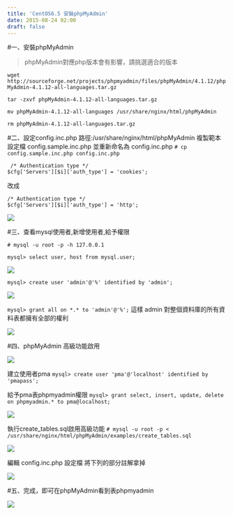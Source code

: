 ```yaml
---
title: 'CentOS6.5 安裝phpMyAdmin'
date: 2015-08-24 02:00
draft: false
---
```

#一、安裝phpMyAdmin
>phpMyAdmin對應php版本會有影響，請挑選適合的版本

`wget http://sourceforge.net/projects/phpmyadmin/files/phpMyAdmin/4.1.12/phpMyAdmin-4.1.12-all-languages.tar.gz`

`tar -zxvf phpMyAdmin-4.1.12-all-languages.tar.gz`

`mv phpMyAdmin-4.1.12-all-languages /usr/share/nginx/html/phpMyAdmin`

`rm phpMyAdmin-4.1.12-all-languages.tar.gz`

#二、設定config.inc.php
路徑:/usr/share/nginx/html/phpMyAdmin
複製範本設定檔 config.sample.inc.php 並重新命名為 config.inc.php
`# cp config.sample.inc.php config.inc.php`

```
 /* Authentication type */
$cfg['Servers'][$i]['auth_type'] = 'cookies';
```
改成
```
/* Authentication type */
$cfg['Servers'][$i]['auth_type'] = 'http';
```

<img desc="" src="//imagehosting.rickyfun.net/201508/A01-01.png">

#三、查看mysql使用者,新增使用者,給予權限

`# mysql -u root -p -h 127.0.0.1`

`mysql> select user, host from mysql.user;`

<img desc="" src="//imagehosting.rickyfun.net/201508/A01-02.png">

`mysql> create user 'admin'@'%' identified by 'admin';`

<img desc="" src="//imagehosting.rickyfun.net/201508/A01-03.png">

`mysql> grant all on *.* to 'admin'@'%';`
這樣 admin 對整個資料庫的所有資料表都擁有全部的權利

<img desc="" src="//imagehosting.rickyfun.net/201508/A01-04.png">

#四、phpMyAdmin 高級功能啟用

<img desc="" src="//imagehosting.rickyfun.net/201508/A01-05.png">

建立使用者pma
`mysql> create user 'pma'@'localhost' identified by 'pmapass';`

給予pma表phpmyadmin權限
`mysql> grant select, insert, update, delete on phpmyadmin.* to pma@localhost;`

<img desc="" src="//imagehosting.rickyfun.net/201508/A01-06.png">

執行create_tables.sql啟用高級功能
`# mysql -u root -p < /usr/share/nginx/html/phpMyAdmin/examples/create_tables.sql`

<img desc="" src="//imagehosting.rickyfun.net/201508/A01-07.png">

編輯 config.inc.php 設定檔
將下列的部分註解拿掉

<img desc="" src="//imagehosting.rickyfun.net/201508/A01-08.png">

#五、完成，即可在phpMyAdmin看到表phpmyadmin

<img desc="" src="//imagehosting.rickyfun.net/201508/A01-09.png">
